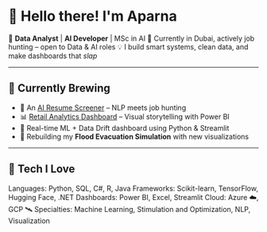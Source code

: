 # 👋 Hello there! I'm Aparna

🎯 **Data Analyst** | **AI Developer** | MSc in AI
📍 Currently in Dubai, actively job hunting – open to Data & AI roles
💡 I build smart systems, clean data, and make dashboards that *slap*

---

## 🧠 Currently Brewing

- 🧾 An [AI Resume Screener](https://github.com/your-username/ai-resume-screener) – NLP meets job hunting
- 📊 [Retail Analytics Dashboard](https://github.com/your-username/retail-analytics-dashboard) – Visual storytelling with Power BI
- 🧠 Real-time ML + Data Drift dashboard using Python & Streamlit
- 🌊 Rebuilding my **Flood Evacuation Simulation** with new visualizations

---

## 🧰 Tech I Love

Languages: Python, SQL, C#, R, Java
Frameworks: Scikit-learn, TensorFlow, Hugging Face, .NET
Dashboards: Power BI, Excel, Streamlit
Cloud: Azure ☁️, GCP 🛰️
Specialties: Machine Learning, Stimulation and Optimization, NLP, Visualization

